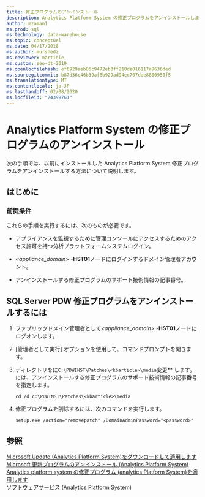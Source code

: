 ```yaml
---
title: 修正プログラムのアンインストール
description: Analytics Platform System の修正プログラムをアンインストールします。
author: mzaman1
ms.prod: sql
ms.technology: data-warehouse
ms.topic: conceptual
ms.date: 04/17/2018
ms.author: murshedz
ms.reviewer: martinle
ms.custom: seo-dt-2019
ms.openlocfilehash: ef6929aeb06c9472eb3ff210de016117a9636ded
ms.sourcegitcommit: b87d36c46b39af8b929ad94ec707dee8800950f5
ms.translationtype: MT
ms.contentlocale: ja-JP
ms.lasthandoff: 02/08/2020
ms.locfileid: "74399761"
---
```

# <a name="uninstall-analytics-platform-system-hotfixes"></a>Analytics Platform System の修正プログラムのアンインストール 
次の手順では、以前にインストールした Analytics Platform System 修正プログラムをアンインストールする方法について説明します。  
  
## <a name="before-you-begin"></a>はじめに  
  
### <a name="prerequisites"></a>前提条件  
これらの手順を実行するには、次のものが必要です。  
  
-   アプライアンスを監視するために管理コンソールにアクセスするためのアクセス許可を持つ分析プラットフォームシステムログイン。  
  
-   <em><appliance_domain></em> **-HST01**ノードにログインするドメイン管理者アカウント。  
  
-   アンインストールする修正プログラムのサポート技術情報の記事番号。  
  
## <a name="HowToUninstallPDW"></a>SQL Server PDW 修正プログラムをアンインストールするには  
  
1.  ファブリックドメイン管理者として<em><appliance_domain></em> **-HST01**ノードにログオンします。  
  
2.  [管理者として実行] オプションを使用して、コマンドプロンプトを開きます。  
  
3.  ディレクトリをに`C:\PDWINST\Patches\<kbarticle>\media`変更*<kbarticle>* します。には、アンインストールする修正プログラムのサポート技術情報の記事番号を指定します。  
  
    ```  
    cd /d c:\PDWINST\Patches\<kbarticle>\media  
    ```  
  
4.  修正プログラムを削除するには、次のコマンドを実行します。  
  
    ```  
    setup.exe /action="removepatch" /DomainAdminPassword="<password>"  
    ```  
  
## <a name="see-also"></a>参照  
[Microsoft Update &#40;Analytics Platform System&#41;をダウンロードして適用します](download-and-apply-microsoft-updates.md)  
[Microsoft 更新プログラムのアンインストール &#40;Analytics Platform System&#41;](uninstall-microsoft-updates.md)  
[Analytics platform system の修正プログラム &#40;analytics Platform System&#41;を適用します](apply-analytics-platform-system-hotfixes.md)  
[ソフトウェアサービス &#40;Analytics Platform System&#41;](software-servicing.md)  
  
